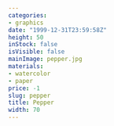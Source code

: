 ```yaml
---
categories:
- graphics
date: "1999-12-31T23:59:58Z"
height: 50
inStock: false
isVisible: false
mainImage: pepper.jpg
materials:
- watercolor
- paper
price: -1
slug: pepper
title: Pepper
width: 70
---
```


